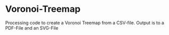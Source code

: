 # Voronoi-Treemap
Processing code to create a Voronoi Treemap from a CSV-file. Output is to a PDF-File and an SVG-File
